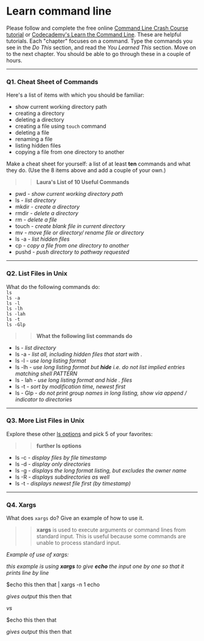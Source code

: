 # Learn command line

Please follow and complete the free online [Command Line Crash Course
tutorial](https://web.archive.org/web/20160708171659/http://cli.learncodethehardway.org/book/) or [Codecademy's Learn the Command Line](https://www.codecademy.com/learn/learn-the-command-line). These are helpful tutorials. Each "chapter" focuses on a command. Type the commands you see in the _Do This_ section, and read the _You Learned This_ section. Move on to the next chapter. You should be able to go through these in a couple of hours.

---

### Q1.  Cheat Sheet of Commands  

Here's a list of items with which you should be familiar:  
* show current working directory path
* creating a directory
* deleting a directory
* creating a file using `touch` command
* deleting a file
* renaming a file
* listing hidden files
* copying a file from one directory to another

Make a cheat sheet for yourself: a list of at least **ten** commands and what they do.  (Use the 8 items above and add a couple of your own.)  

> > **Laura's List of 10 Useful Commands**
- pwd - _show current working directory path_
- ls - _list directory_
- mkdir - _create a directory_
- rmdir - _delete a directory_
- rm - _delete a file_
- touch - _create blank file in current directory_
- mv - _move file or directory/ rename file or directory_
- ls -a - _list hidden files_
- cp - _copy a file from one directory to another_
- pushd - _push directory to pathway requested_
---

### Q2.  List Files in Unix   

What do the following commands do:  
`ls`  
`ls -a`  
`ls -l`  
`ls -lh`  
`ls -lah`  
`ls -t`  
`ls -Glp`  

> > **What the following list commands do**
- ls - _list directory_
- ls -a - _list all, including hidden files that start with ._
- ls -l - _use long listing format_
- ls -lh - _use long listing format but **hide** i.e. do not list implied entries matching shell PATTERN_
- ls - lah - _use long listing format and hide . files_
- ls -t - _sort by modification time, newest first_
- ls - Glp - _do not print group names in long listing, show via append / indicator to directories_

---

### Q3.  More List Files in Unix  

Explore these other [ls options](http://www.techonthenet.com/unix/basic/ls.php) and pick 5 of your favorites:

> > **further ls options**
- ls -c - _display files by file timestamp_
- ls -d - _display only directories_
- ls -g - _displays the long format listing, but excludes the owner name_
- ls -R - _displays subdirectories as well_
- ls -t - _displays newest file first (by timestamp)_

---

### Q4.  Xargs   

What does `xargs` do? Give an example of how to use it.

> > **xargs** is used to execute arguments or command lines from standard input. This is useful because some commands are unable to process standard input.

_Example of use of xargs:_

_this example is using **xargs** to give **echo** the input one by one so that it prints line by line_

$echo this then that | xargs -n 1 echo

_gives output_
this
then
that

_vs_

$echo this then that

_gives output_
this then that

 

